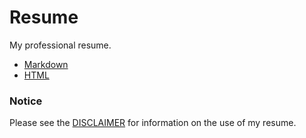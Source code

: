 # Resume
My professional resume.

- [Markdown](./resume.md)
- [HTML](http://sbennett1990.github.io/Resume/)

### Notice
Please see the [DISCLAIMER](./DISCLAIMER) for information on the use of my resume.
